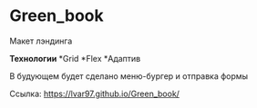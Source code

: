 # Green_book

Макет лэндинга

**Технологии** 
*Grid 
*Flex 
*Адаптив 

В будующем будет сделано меню-бургер и отправка формы

Ссылка: https://lvar97.github.io/Green_book/
